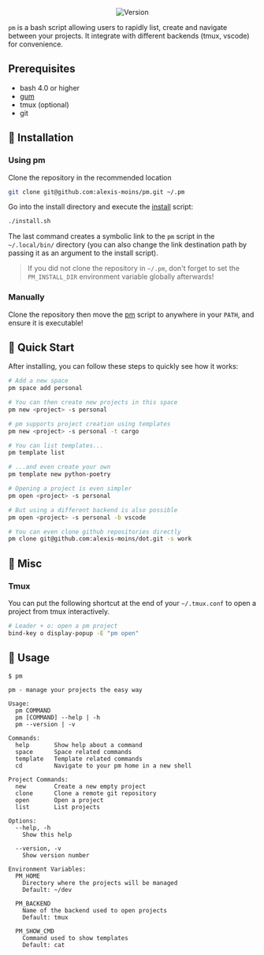 <div align='center'>

![Version](https://img.shields.io/badge/version-1.8.0-blue.svg)

</div>

`pm` is a bash script allowing users to rapidly list, create and navigate between your projects. It integrate with different backends (tmux, vscode) for convenience.

## Prerequisites

- bash 4.0 or higher
- [gum](https://github.com/charmbracelet/gum)
- tmux (optional)
- git


## 🧰 Installation

### Using pm

Clone the repository in the recommended location
```bash
git clone git@github.com:alexis-moins/pm.git ~/.pm
```

Go into the install directory and execute the [install](install.sh) script:
```bash
./install.sh
```

The last command creates a symbolic link to the `pm` script in the `~/.local/bin/` directory (you can also change the link destination path by passing it as an argument to the install script).

> If you did not clone the repository in `~/.pm`, don't forget to set the `PM_INSTALL_DIR` environment variable globally afterwards!

### Manually

Clone the repository then move the [pm](pm) script to anywhere in your `PATH`, and ensure it is executable!

## 🌱 Quick Start

After installing, you can follow these steps to quickly see how it works:

```bash
# Add a new space
pm space add personal

# You can then create new projects in this space
pm new <project> -s personal

# pm supports project creation using templates
pm new <project> -s personal -t cargo

# You can list templates...
pm template list

# ...and even create your own
pm template new python-poetry

# Opening a project is even simpler
pm open <project> -s personal

# But using a different backend is also possible
pm open <project> -s personal -b vscode

# You can even clone github repositories directly
pm clone git@github.com:alexis-moins/dot.git -s work
```

## 🥘 Misc

### Tmux

You can put the following shortcut at the end of your `~/.tmux.conf` to open a project from tmux interactively.
```bash
# Leader + o: open a pm project
bind-key o display-popup -E "pm open"
```

## 🚦 Usage

```
$ pm

pm - manage your projects the easy way

Usage:
  pm COMMAND
  pm [COMMAND] --help | -h
  pm --version | -v

Commands:
  help       Show help about a command
  space      Space related commands
  template   Template related commands
  cd         Navigate to your pm home in a new shell

Project Commands:
  new        Create a new empty project
  clone      Clone a remote git repository
  open       Open a project
  list       List projects

Options:
  --help, -h
    Show this help

  --version, -v
    Show version number

Environment Variables:
  PM_HOME
    Directory where the projects will be managed
    Default: ~/dev

  PM_BACKEND
    Name of the backend used to open projects
    Default: tmux

  PM_SHOW_CMD
    Command used to show templates
    Default: cat
```
